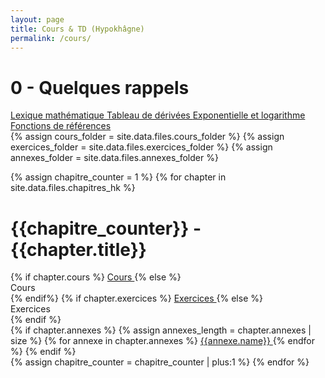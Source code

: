 ```yaml
---
layout: page
title: Cours & TD (Hypokhâgne)
permalink: /cours/
---
```



<div class="chapter">
	<h1 class="chapter-title">0 - Quelques rappels</h1> 
	<div class="link-container">
		<div class="annexes">
			<a href="">
				<i class="ri-file-2-fill"></i> Lexique mathématique
			</a>
			<a href="">
				<i class="ri-file-2-fill"></i> Tableau de dérivées
			</a>
			<a href="">
				<i class="ri-file-2-fill"></i> Exponentielle et logarithme
			</a>
			<a href="">
				<i class="ri-file-2-fill"></i> Fonctions de références
			</a>
		</div>
	</div>
</div>
{% assign cours_folder = site.data.files.cours_folder %}
{% assign exercices_folder = site.data.files.exercices_folder %}
{% assign annexes_folder = site.data.files.annexes_folder %}


{% assign chapitre_counter = 1 %}
{% for chapter in site.data.files.chapitres_hk %}

<div class="chapter">
	<h1 class="chapter-title">{{chapitre_counter}} - {{chapter.title}}</h1> 
	<div class="link-container">
	<div class="cours-exo">
	{% if chapter.cours %}
		<a href="{{cours_folder}}/{{chapter.cours}}.pdf"> 
			<i class="ri-book-2-fill"></i> Cours 
		</a> 
	{% else %}
		<div class="link-placeholder"> <i class="ri-book-2-fill"></i> Cours </div>
	{% endif%}
	{% if chapter.exercices %}
		<a href="{{exercices_folder}}/{{chapter.exercices}}.pdf">
			<i class="ri-puzzle-fill"></i> Exercices
		</a>
	{% else %}
		<div class="link-placeholder"> <i class="ri-puzzle-fill"></i> Exercices</div>
	{% endif %}
	</div>
	<div class="annexes">
	{% if chapter.annexes %}
		{% assign annexes_length = chapter.annexes | size %}
		{% for annexe in chapter.annexes %}
			<a href="{{annexes_folder}}/{{annexe.path}}.pdf">
				<i class="ri-file-2-fill"></i> {{annexe.name}} 
			</a>
		{% endfor %}
	{% endif %}
	</div>
	</div>
</div>
{% assign chapitre_counter = chapitre_counter | plus:1 %}
{% endfor %}


<!-- {% assign cours_counter = 1 %}
{% for pdf in site.static_files %}
    {% if pdf.path contains 'pdf/cours' %}
    	{% assign string_to_delete = cours_counter | append: '.' %}
        <li> 
        <a href="{{ site.baseurl }}{{ pdf.path }}"> Chapitre {{cours_counter}} : {{pdf.basename | replace: string_to_delete , ''}} </a> 
        </li>
        {% assign cours_counter = cours_counter | plus:1 %}
    {% endif %}
{% endfor %} -->

